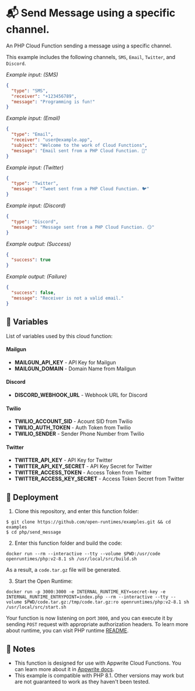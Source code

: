 # 📬 Send Message using a specific channel.

An PHP Cloud Function sending a message using a specific channel.

This example includes the following channels, `SMS`, `Email`, `Twitter`, and `Discord`.

*Example input: (SMS)*

```json
{
  "type": "SMS",
  "receiver": "+123456789",
  "message": "Programming is fun!"
}
```

*Example input: (Email)*

```json
{
  "type": "Email",
  "receiver": "user@example.app",
  "subject": "Welcome to the work of Cloud Functions",
  "message": "Email sent from a PHP Cloud Function. 👀"
}
```

*Example input: (Twitter)*

```json
{
  "type": "Twitter",
  "message": "Tweet sent from a PHP Cloud Function. 🐦"
}
```

*Example input: (Discord)*

```json
{
  "type": "Discord",
  "message": "Message sent from a PHP Cloud Function. 😏"
}
```

*Example output: (Success)*

```json
{
  "success": true
}
```

*Example output: (Failure)*

```json
{
  "success": false,
  "message": "Receiver is not a valid email."
}
```

## 📝 Variables

List of variables used by this cloud function:

#### Mailgun

- **MAILGUN_API_KEY** - API Key for Mailgun 
- **MAILGUN_DOMAIN** - Domain Name from Mailgun

#### Discord

- **DISCORD_WEBHOOK_URL** - Webhook URL for Discord 

#### Twilio

- **TWILIO_ACCOUNT_SID** - Acount SID from Twilio
- **TWILIO_AUTH_TOKEN** - Auth Token from Twilio
- **TWILIO_SENDER** - Sender Phone Number from Twilio

#### Twitter

- **TWITTER_API_KEY** - API Key for Twitter
- **TWITTER_API_KEY_SECRET** - API Key Secret for Twitter
- **TWITTER_ACCESS_TOKEN** - Access Token from Twitter
- **TWITTER_ACCESS_KEY_SECRET** - Access Token Secret from Twitter

## 🚀 Deployment

1. Clone this repository, and enter this function folder:

```
$ git clone https://github.com/open-runtimes/examples.git && cd examples
$ cd php/send_message
```

2. Enter this function folder and build the code:
```
docker run --rm --interactive --tty --volume $PWD:/usr/code openruntimes/php:v2-8.1 sh /usr/local/src/build.sh
```
As a result, a `code.tar.gz` file will be generated.

3. Start the Open Runtime:
```
docker run -p 3000:3000 -e INTERNAL_RUNTIME_KEY=secret-key -e INTERNAL_RUNTIME_ENTRYPOINT=index.php --rm --interactive --tty --volume $PWD/code.tar.gz:/tmp/code.tar.gz:ro openruntimes/php:v2-8.1 sh /usr/local/src/start.sh
```

Your function is now listening on port `3000`, and you can execute it by sending `POST` request with appropriate authorization headers. To learn more about runtime, you can visit PHP runtime [README](https://github.com/open-runtimes/open-runtimes/tree/main/runtimes/php-8.1).

## 📝 Notes
 - This function is designed for use with Appwrite Cloud Functions. You can learn more about it in [Appwrite docs](https://appwrite.io/docs/functions).
 - This example is compatible with PHP 8.1. Other versions may work but are not guaranteed to work as they haven't been tested.
